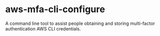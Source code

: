 # aws-mfa-cli-configure
A command line tool to assist people obtaining and storing multi-factor authentication AWS CLI credentials.
